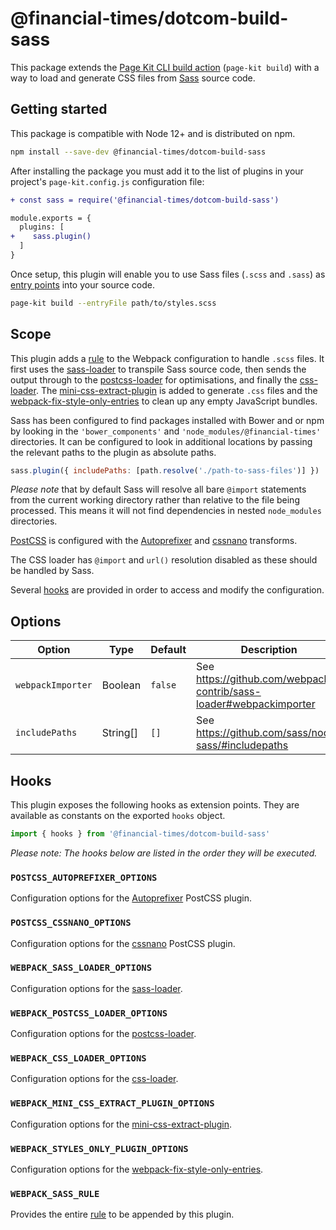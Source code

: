 # @financial-times/dotcom-build-sass

This package extends the [Page Kit CLI build action][cli] (`page-kit build`) with a way to load and generate CSS files from [Sass] source code.

[cli]: https://github.com/Financial-Times/dotcom-page-kit/blob/master/packages/dotcom-page-kit-cli/README.md#actions
[Sass]: https://sass-lang.com/

## Getting started

This package is compatible with Node 12+ and is distributed on npm.

```sh
npm install --save-dev @financial-times/dotcom-build-sass
```

After installing the package you must add it to the list of plugins in your project's `page-kit.config.js` configuration file:

```diff
+ const sass = require('@financial-times/dotcom-build-sass')

module.exports = {
  plugins: [
+    sass.plugin()
  ]
}
```

Once setup, this plugin will enable you to use Sass files (`.scss` and `.sass`) as [entry points] into your source code.

```sh
page-kit build --entryFile path/to/styles.scss
```

[entry points]: ../dotcom-page-kit-cli/README.md#entry-points


## Scope

This plugin adds a [rule] to the Webpack configuration to handle `.scss` files. It first uses the [sass-loader] to transpile Sass source code, then sends the output through to the [postcss-loader] for optimisations, and finally the [css-loader]. The [mini-css-extract-plugin] is added to generate `.css` files and the [webpack-fix-style-only-entries] to clean up any empty JavaScript bundles.

Sass has been configured to find packages installed with Bower and or npm by looking in the `'bower_components'` and `'node_modules/@financial-times'` directories. It can be configured to look in additional locations by passing the relevant paths to the plugin as absolute paths.

```js
sass.plugin({ includePaths: [path.resolve('./path-to-sass-files')] })
```

_Please note_ that by default Sass will resolve all bare `@import` statements from the current working directory rather than relative to the file being processed. This means it will not find dependencies in nested `node_modules` directories.

[PostCSS] is configured with the [Autoprefixer] and [cssnano] transforms.

The CSS loader has `@import` and `url()` resolution disabled as these should be handled by Sass.

Several [hooks](#hooks) are provided in order to access and modify the configuration.

[rule]: https://webpack.js.org/configuration/module/#rule
[sass-loader]: https://github.com/webpack-contrib/sass-loader
[postcss-loader]: https://github.com/postcss/postcss-loader
[css-loader]: https://github.com/webpack-contrib/css-loader
[mini-css-extract-plugin]: https://github.com/webpack-contrib/mini-css-extract-plugin
[webpack-fix-style-only-entries]: https://github.com/fqborges/webpack-fix-style-only-entries
[PostCSS]: https://postcss.org/
[Autoprefixer]: https://github.com/postcss/autoprefixer
[cssnano]: https://cssnano.co/


## Options

| Option            | Type     | Default | Description                                                        |
|-------------------|----------|---------|--------------------------------------------------------------------|
| `webpackImporter` | Boolean  | `false` | See https://github.com/webpack-contrib/sass-loader#webpackimporter |
| `includePaths`    | String[] | `[]`    | See https://github.com/sass/node-sass/#includepaths                |


## Hooks

This plugin exposes the following hooks as extension points. They are available as constants on the exported `hooks` object.

```js
import { hooks } from '@financial-times/dotcom-build-sass'
```

_Please note: The hooks below are listed in the order they will be executed._

### `POSTCSS_AUTOPREFIXER_OPTIONS`

Configuration options for the [Autoprefixer] PostCSS plugin.

### `POSTCSS_CSSNANO_OPTIONS`

Configuration options for the [cssnano] PostCSS plugin.

### `WEBPACK_SASS_LOADER_OPTIONS`

Configuration options for the [sass-loader].

### `WEBPACK_POSTCSS_LOADER_OPTIONS`

Configuration options for the [postcss-loader].

### `WEBPACK_CSS_LOADER_OPTIONS`

Configuration options for the [css-loader].

### `WEBPACK_MINI_CSS_EXTRACT_PLUGIN_OPTIONS`

Configuration options for the [mini-css-extract-plugin].

### `WEBPACK_STYLES_ONLY_PLUGIN_OPTIONS`

Configuration options for the [webpack-fix-style-only-entries].

### `WEBPACK_SASS_RULE`

Provides the entire [rule] to be appended by this plugin.
